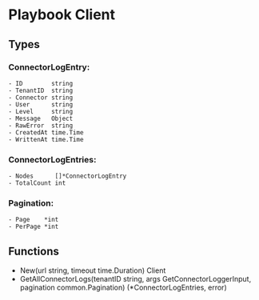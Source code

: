# Playbook Client

## Types
### ConnectorLogEntry:
    - ID        string       
    - TenantID  string       
    - Connector string       
    - User      string       
    - Level     string       
    - Message   Object
    - RawError  string       
    - CreatedAt time.Time    
    - WrittenAt time.Time    

### ConnectorLogEntries:
	- Nodes      []*ConnectorLogEntry
	- TotalCount int

### Pagination:
    - Page    *int 
    - PerPage *int 


## Functions
- New(url string, timeout time.Duration) Client
- GetAllConnectorLogs(tenantID string, args GetConnectorLoggerInput, pagination common.Pagination) (*ConnectorLogEntries, error)
